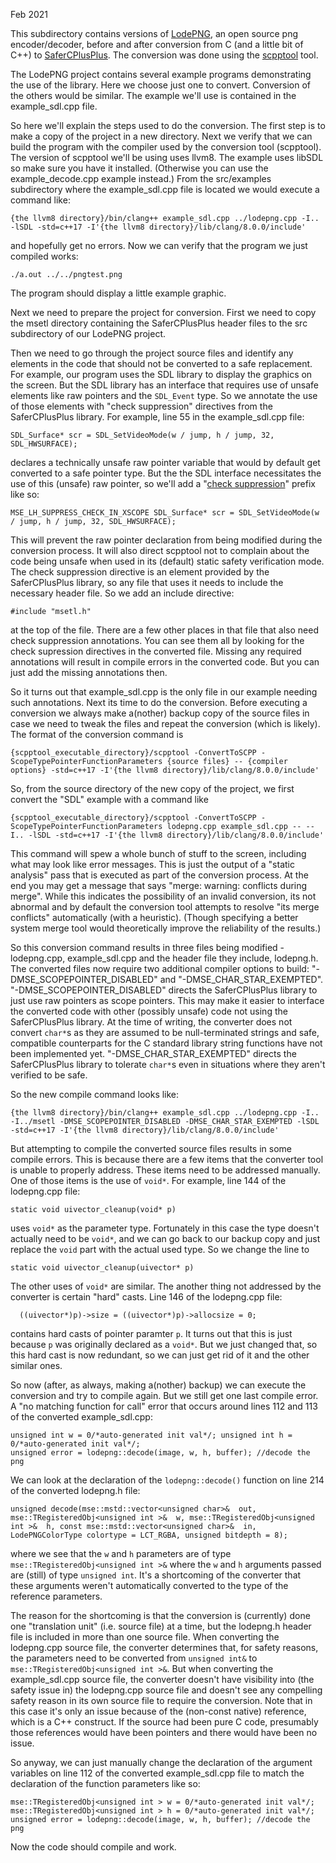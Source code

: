 Feb 2021

This subdirectory contains versions of [LodePNG](https://github.com/lvandeve/lodepng), an open source png encoder/decoder, before and after conversion from C (and a little bit of C++) to [SaferCPlusPlus](https://github.com/duneroadrunner/SaferCPlusPlus). The conversion was done using the [scpptool](https://github.com/duneroadrunner/scpptool) tool.

The LodePNG project contains several example programs demonstrating the use of the library. Here we choose just one to convert. Conversion of the others would be similar. The example we'll use is contained in the example_sdl.cpp file. 

So here we'll explain the steps used to do the conversion. The first step is to make a copy of the project in a new directory. Next we verify that we can build the program with the compiler used by the conversion tool (scpptool). The version of scpptool we'll be using uses llvm8. The example uses libSDL so make sure you have it installed. (Otherwise you can use the example_decode.cpp example instead.) From the src/examples subdirectory where the example_sdl.cpp file is located we would execute a command like: 

    {the llvm8 directory}/bin/clang++ example_sdl.cpp ../lodepng.cpp -I.. -lSDL -std=c++17 -I'{the llvm8 directory}/lib/clang/8.0.0/include'

and hopefully get no errors. Now we can verify that the program we just compiled works:

    ./a.out ../../pngtest.png

The program should display a little example graphic.

Next we need to prepare the project for conversion. First we need to copy the msetl directory containing the SaferCPlusPlus header files to the src subdirectory of our LodePNG project. 

Then we need to go through the project source files and identify any elements in the code that should not be converted to a safe replacement. For example, our program uses the SDL library to display the graphics on the screen. But the SDL library has an interface that requires use of unsafe elements like raw pointers and the `SDL_Event` type. So we annotate the use of those elements with "check suppression" directives from the SaferCPlusPlus library. For example, line 55 in the example_sdl.cpp file:

    SDL_Surface* scr = SDL_SetVideoMode(w / jump, h / jump, 32, SDL_HWSURFACE);

declares a technically unsafe raw pointer variable that would by default get converted to a safe pointer type. But the the SDL interface necessitates the use of this (unsafe) raw pointer, so we'll add a "[check suppression](https://github.com/duneroadrunner/scpptool#local-suppression-of-the-checks)" prefix like so:

    MSE_LH_SUPPRESS_CHECK_IN_XSCOPE SDL_Surface* scr = SDL_SetVideoMode(w / jump, h / jump, 32, SDL_HWSURFACE);

This will prevent the raw pointer declaration from being modified during the conversion process. It will also direct scpptool not to complain about the code being unsafe when used in its (default) static safety verification mode. The check suppression directive is an element provided by the SaferCPlusPlus library, so any file that uses it needs to include the necessary header file. So we add an include directive:

    #include "msetl.h"

at the top of the file. There are a few other places in that file that also need check suppression annotations. You can see them all by looking for the check supression directives in the converted file. Missing any required annotations will result in compile errors in the converted code. But you can just add the missing annotations then.

So it turns out that example_sdl.cpp is the only file in our example needing such annotations. Next its time to do the conversion. Before executing a conversion we always make a(nother) backup copy of the source files in case we need to tweak the files and repeat the conversion (which is likely). The format of the conversion command is 

    {scpptool_executable_directory}/scpptool -ConvertToSCPP -ScopeTypePointerFunctionParameters {source files} -- {compiler options} -std=c++17 -I'{the llvm8 directory}/lib/clang/8.0.0/include'

So, from the source directory of the new copy of the project, we first convert the "SDL" example with a command like 

    {scpptool_executable_directory}/scpptool -ConvertToSCPP -ScopeTypePointerFunctionParameters lodepng.cpp example_sdl.cpp -- --I.. -lSDL -std=c++17 -I'{the llvm8 directory}/lib/clang/8.0.0/include'

This command will spew a whole bunch of stuff to the screen, including what may look like error messages. This is just the output of a "static analysis" pass that is executed as part of the conversion process. At the end you may get a message that says "merge: warning: conflicts during merge". While this indicates the possibility of an invalid conversion, its not abnormal and by default the conversion tool attempts to resolve "its merge conflicts" automatically (with a heuristic). (Though specifying a better system merge tool would theoretically improve the reliability of the results.)

So this conversion command results in three files being modified - lodepng.cpp, example_sdl.cpp and the header file they include, lodepng.h. The converted files now require two additional compiler options to build: "-DMSE_SCOPEPOINTER_DISABLED" and "-DMSE_CHAR_STAR_EXEMPTED". "-DMSE_SCOPEPOINTER_DISABLED" directs the SaferCPlusPlus library to just use raw pointers as scope pointers. This may make it easier to interface the converted code with other (possibly unsafe) code not using the SaferCPlusPlus library. At the time of writing, the converter does not convert `char*`s as they are assumed to be null-terminated strings and safe, compatible counterparts for the C standard library string functions have not been implemented yet. "-DMSE_CHAR_STAR_EXEMPTED" directs the SaferCPlusPlus library to tolerate `char*`s even in situations where they aren't verified to be safe.

So the new compile command looks like:

    {the llvm8 directory}/bin/clang++ example_sdl.cpp ../lodepng.cpp -I.. -I../msetl -DMSE_SCOPEPOINTER_DISABLED -DMSE_CHAR_STAR_EXEMPTED -lSDL -std=c++17 -I'{the llvm8 directory}/lib/clang/8.0.0/include'

But attempting to compile the converted source files results in some compile errors. This is because there are a few items that the converter tool is unable to properly address. These items need to be addressed manually. One of those items is the use of `void*`. For example, line 144 of the lodepng.cpp file:

    static void uivector_cleanup(void* p)

uses `void*` as the parameter type. Fortunately in this case the type doesn't actually need to be `void*`, and we can go back to our backup copy and just replace the `void` part with the actual used type. So we change the line to

    static void uivector_cleanup(uivector* p)

The other uses of `void*` are similar. The another thing not addressed by the converter is certain "hard" casts. Line 146 of the lodepng.cpp file:

      ((uivector*)p)->size = ((uivector*)p)->allocsize = 0;

contains hard casts of pointer paramter `p`. It turns out that this is just because `p` was originally declared as a `void*`. But we just changed that, so this hard cast is now redundant, so we can just get rid of it and the other similar ones.

So now (after, as always, making a(nother) backup) we can execute the conversion and try to compile again. But we still get one last compile error. A "no matching function for call" error that occurs around lines 112 and 113 of the converted example_sdl.cpp:

    unsigned int w = 0/*auto-generated init val*/; unsigned int h = 0/*auto-generated init val*/;
    unsigned error = lodepng::decode(image, w, h, buffer); //decode the png

We can look at the declaration of the `lodepng::decode()` function on line 214 of the converted lodepng.h file: 

    unsigned decode(mse::mstd::vector<unsigned char>&  out, mse::TRegisteredObj<unsigned int >&  w, mse::TRegisteredObj<unsigned int >&  h, const mse::mstd::vector<unsigned char>&  in, LodePNGColorType colortype = LCT_RGBA, unsigned bitdepth = 8);

where we see that the `w` and `h` parameters are of type `mse::TRegisteredObj<unsigned int >&` where the `w` and `h` arguments passed are (still) of type `unsigned int`. It's a shortcoming of the converter that these arguments weren't automatically converted to the type of the reference parameters.

The reason for the shortcoming is that the conversion is (currently) done one "translation unit" (i.e. source file) at a time, but the lodepng.h header file is included in more than one source file. When converting the lodepng.cpp source file, the converter determines that, for safety reasons, the parameters need to be converted from `unsigned int&` to `mse::TRegisteredObj<unsigned int >&`. But when converting the example_sdl.cpp source file, the converter doesn't have visibility into (the safety issue in) the lodepng.cpp source file and doesn't see any compelling safety reason in its own source file to require the conversion. Note that in this case it's only an issue because of the (non-const native) reference, which is a C++ construct. If the source had been pure C code, presumably those references would have been pointers and there would have been no issue.

So anyway, we can just manually change the declaration of the argument variables on line 112 of the converted example_sdl.cpp file to match the declaration of the function parameters like so:

    mse::TRegisteredObj<unsigned int > w = 0/*auto-generated init val*/; mse::TRegisteredObj<unsigned int > h = 0/*auto-generated init val*/;
    unsigned error = lodepng::decode(image, w, h, buffer); //decode the png

Now the code should compile and work. 


